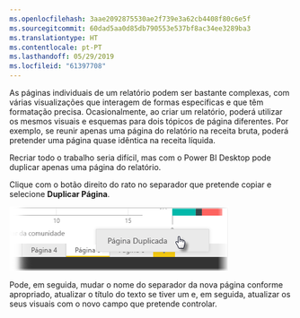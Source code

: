 ```yaml
---
ms.openlocfilehash: 3aae2092875530ae2f739e3a62cb4408f80c6e5f
ms.sourcegitcommit: 60dad5aa0d85db790553e537bf8ac34ee3289ba3
ms.translationtype: HT
ms.contentlocale: pt-PT
ms.lasthandoff: 05/29/2019
ms.locfileid: "61397708"
---
```

As páginas individuais de um relatório podem ser bastante complexas, com várias visualizações que interagem de formas específicas e que têm formatação precisa. Ocasionalmente, ao criar um relatório, poderá utilizar os mesmos visuais e esquemas para dois tópicos de página diferentes. Por exemplo, se reunir apenas uma página do relatório na receita bruta, poderá pretender uma página quase idêntica na receita líquida.

Recriar todo o trabalho seria difícil, mas com o Power BI Desktop pode duplicar apenas uma página do relatório.

Clique com o botão direito do rato no separador que pretende copiar e selecione **Duplicar Página**.

![](media/3-11b-duplicate-page/3-11b_1.png)

Pode, em seguida, mudar o nome do separador da nova página conforme apropriado, atualizar o título do texto se tiver um e, em seguida, atualizar os seus visuais com o novo campo que pretende controlar.

